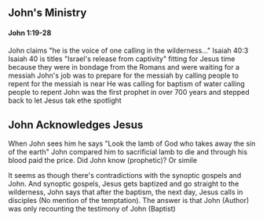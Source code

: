 ## John's Ministry 
#### John 1:19-28

John claims "he is the voice of one calling in the wilderness..." Isaiah 40:3
Isaiah 40 is titles "Israel's release from captivity"
fitting for Jesus time because they were in bondage from the Romans and were waiting for a messiah
John's job was to prepare for the messiah by calling people to repent for the messiah is near
He was calling for baptism of water calling people to repent 
John was the first prophet in over 700 years and stepped back to let Jesus tak ethe spotlight
## John Acknowledges Jesus

When John sees him he says "Look the lamb of God who takes away the sin of the earth" John compared him to sacrificial lamb to die and through his blood paid the price. 
Did John know (prophetic)? Or simile 

It seems as though there's contradictions with the synoptic gospels and John. And synoptic gospels, Jesus gets baptized and go straight to the wilderness, John says that after the baptism, the next day, Jesus calls in disciples (No mention of the temptation). The answer is that John (Author) was only recounting the testimony of John (Baptist)
